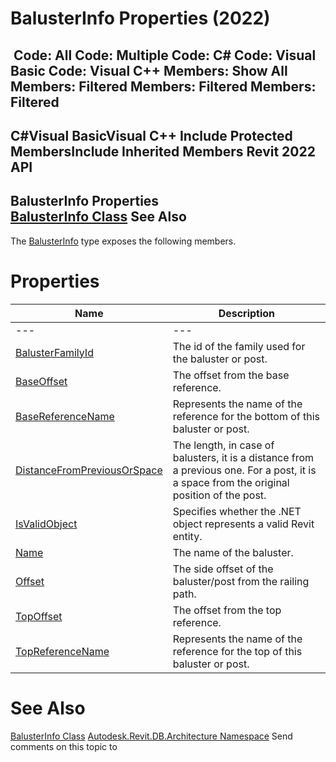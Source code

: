 # BalusterInfo Properties (2022)

﻿
 Code: All Code: Multiple Code: C# Code: Visual Basic Code: Visual C++  Members: Show All Members: Filtered Members: Filtered Members: Filtered   
---  
C#Visual BasicVisual C++
Include Protected MembersInclude Inherited Members
Revit 2022 API  
---  
BalusterInfo Properties  
[BalusterInfo Class](96a6917f-9f36-2e9a-3f94-a42ff103fff0.md "BalusterInfo Class") See Also  
---  
The [BalusterInfo](96a6917f-9f36-2e9a-3f94-a42ff103fff0.md "BalusterInfo Class") type exposes the following members.
# Properties
| Name | Description |
| --- | --- |
| --- | --- | --- |
| [BalusterFamilyId](ca4c5f7c-da65-9a71-51ab-3ba05f6b15ba.md "BalusterFamilyId Property") | The id of the family used for the baluster or post. |
| [BaseOffset](47cc1084-f493-8ee7-5373-3282a0bc612b.md "BaseOffset Property") | The offset from the base reference. |
| [BaseReferenceName](1000ce43-bb4b-0e0d-1cfd-19aef2b4a0b2.md "BaseReferenceName Property") | Represents the name of the reference for the bottom of this baluster or post. |
| [DistanceFromPreviousOrSpace](3c7045d7-7493-4f10-cb94-715a0c922b39.md "DistanceFromPreviousOrSpace Property") | The length, in case of balusters, it is a distance from a previous one. For a post, it is a space from the original position of the post. |
| [IsValidObject](23380240-5dd9-09af-e950-416d12bd7430.md "IsValidObject Property") | Specifies whether the .NET object represents a valid Revit entity. |
| [Name](1702a973-7eef-87ac-ddca-720b65c1948b.md "Name Property") | The name of the baluster. |
| [Offset](8bc5c62c-0011-72aa-3faa-4be4e5493ca9.md "Offset Property") | The side offset of the baluster/post from the railing path. |
| [TopOffset](e134ac97-52bb-6c3a-4351-8d169747ee1e.md "TopOffset Property") | The offset from the top reference. |
| [TopReferenceName](700468c3-e872-a0f3-b9cf-7afe2bc837f6.md "TopReferenceName Property") | Represents the name of the reference for the top of this baluster or post. |

# See Also
[BalusterInfo Class](96a6917f-9f36-2e9a-3f94-a42ff103fff0.md "BalusterInfo Class")
[Autodesk.Revit.DB.Architecture Namespace](720f0c58-cb2b-4f13-374a-7348ed0a1cd3.md "Autodesk.Revit.DB.Architecture Namespace")
Send comments on this topic to 